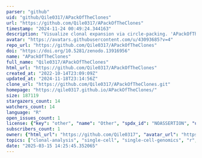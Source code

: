 ```yaml
---
parser: "github"
uid: "github/Qile0317/APackOfTheClones"
url: "https://github.com/Qile0317/APackOfTheClones"
timestamp: "2024-11-24 00:49:24.344163"
description: "Visualize clonal expansion via circle-packing. 'APackOfTheClones' extends 'scRepertoire' to produce a publication-ready visualization of clonal expansion at a single cell resolution, by representing expanded clones as differently sized circles."
avatar: "https://avatars.githubusercontent.com/u/43093685?v=4"
repo_url: "https://github.com/Qile0317/APackOfTheClones"
doi: "https://doi.org/10.5281/zenodo.13916956"
name: "APackOfTheClones"
full_name: "Qile0317/APackOfTheClones"
html_url: "https://github.com/Qile0317/APackOfTheClones"
created_at: "2022-10-14T23:09:09Z"
updated_at: "2024-11-18T23:14:56Z"
clone_url: "https://github.com/Qile0317/APackOfTheClones.git"
homepage: "https://qile0317.github.io/APackOfTheClones/"
size: 187119
stargazers_count: 14
watchers_count: 14
language: "R"
open_issues_count: 1
license: {"key": "other", "name": "Other", "spdx_id": "NOASSERTION", "url": null, "node_id": "MDc6TGljZW5zZTA="}
subscribers_count: 1
owner: {"html_url": "https://github.com/Qile0317", "avatar_url": "https://avatars.githubusercontent.com/u/43093685?v=4", "login": "Qile0317", "type": "User"}
topics: ["clonal-analysis", "single-cell", "single-cell-genomics", "r", "seurat", "immune-repertoire", "immune-system", "scrna-seq", "scrnaseq"]
date: "2025-03-15 14:25:45.352065"
---
```

